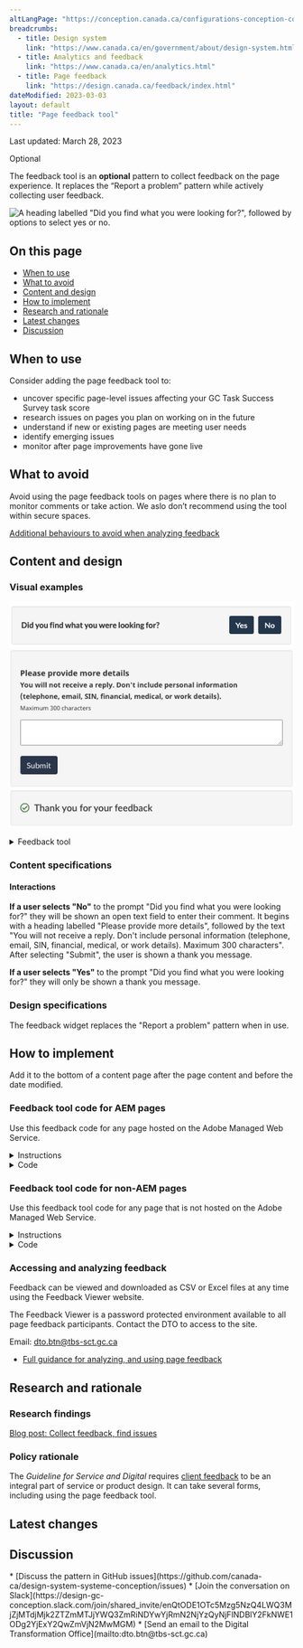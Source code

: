 ```yaml
---
altLangPage: "https://conception.canada.ca/configurations-conception-communes/outil-de-retroaction.html"
breadcrumbs:
  - title: Design system
    link: "https://www.canada.ca/en/government/about/design-system.html"
  - title: Analytics and feedback
    link: "https://www.canada.ca/en/analytics.html"
  - title: Page feedback
    link: "https://design.canada.ca/feedback/index.html"
dateModified: 2023-03-03
layout: default
title: "Page feedback tool"
---
```


<p class="small">Last updated: March 28, 2023</p>

<p><span class="label label-warning">Optional</span></p>

The feedback tool is an **optional** pattern to collect feedback on the page experience. It replaces the “Report a problem” pattern while actively collecting user feedback.

![A heading labelled "Did you find what you were looking for?", followed by options to select yes or no.](../images/page-feedback.png)

## On this page

*   [When to use](#when-to-use)
*   [What to avoid](#what-to-avoid)
*   [Content and design](#content-and-design)
*   [How to implement](#how-to-implement)
*   [Research and rationale](#research-and-rationale)
*   [Latest changes](#latest-changes)
*   [Discussion](#discussion)



## When to use

Consider adding the page feedback tool to:

*   uncover specific page-level issues affecting your GC Task Success Survey task score
*   research issues on pages you plan on working on in the future
*   understand if new or existing pages are meeting user needs
*   identify emerging issues
*   monitor after page improvements have gone live



## What to avoid

Avoid using the page feedback tools on pages where there is no plan to monitor comments or take action. We aslo don’t recommend using the tool within secure spaces.

[Additional behaviours to avoid when analyzing feedback](https://design.canada.ca/feedback/when.html#how-not-to-use-the-tool)

## Content and design

<h3>Visual examples</h3>

![](../images/feedback/page-feedback.png)
![](../images/feedback/description-en.jpg)
![](../images/feedback/thank-you-en.jpg)


<details>
<summary>Feedback tool</summary>

<p>A heading labelled "Did you find what you were looking for?", followed by options to select yes or no.</p>

<p>A heading labelled "Please provide more details", followed by the text "You will not receive a reply.
Don't include personal information (telephone, email, SIN, financial, medical, or work details).
Maximum 300 characters", and a text field to provide more details.</p>

<p>A heading labelled "Thank you for your feedback"</p>
</details>

<h3>Content specifications</h3>



<h4>Interactions</h4>
<p><strong>If a user selects "No"</strong> to the prompt "Did you find what you were looking for?" they will be shown an open text field to enter their comment. It begins with a heading labelled "Please provide more details", followed by the text "You will not receive a reply.
Don't include personal information (telephone, email, SIN, financial, medical, or work details).
Maximum 300 characters". After selecting "Submit", the user is shown a thank you message.</p>

<p><strong>If a user selects "Yes"</strong> to the prompt "Did you find what you were looking for?" they will only be shown a thank you message.</p>


<h3>Design specifications</h3>
<p>The feedback widget replaces the "Report a problem" pattern when in use.</p>



<h2 id="how">How to implement</h2>

<p>Add it to the bottom of a content page after the page content and before the date modified. </p>

<div class="wb-eqht">
<div class="row">
<div class="col-md-12">

<h3>Feedback tool code for AEM pages</h3>
<p>Use this feedback code for any page hosted on the Adobe Managed Web Service.</p>


<details>
<summary>Instructions</summary>
<ol class="lst-spcd">

<li>Add a Generic HTML component at the bottom of the main content. Take the HTML code (below) as your baseline. This will be the “Did you find what you were looking for?” and “Share this page” section. </li>

<li>Update the values of the hidden input  fields with the information specific to your implementation. These hidden fields are for:</li>

    <ul>
    <li>Institution (your department acronym) - required</li>
    <li>Theme - required</li>
    <li>Section (a section of your website) - required but can be left blank</li>
    <li>Page title - required</li>
    </ul>

<p><strong><span class="bg-warning">Important note! </span></strong>Institution, Theme, Section values should be the SAME in English and French.</p>

<li>Save and publish your changes! </li>

<li><strong>For machine learning pilots only:</strong> Tell the DTO the URLS that the feedback tool has been added to.</li>

<li><strong>For all pilots:</strong> Tell the DTO if you are adding a new section or theme, so we can add these filters into the Feedback Viewer.</li>

</ol>
</details>                            


<details>
<summary>Code</summary>

<pre class="prettyprint"><code>
  &lt;div class=&quot;row row-no-gutters mrgn-tp-xl&quot;&gt;
      &lt;div class=&quot;col-sm-7 col-lg-6&quot;&gt;
          &lt;section class=&quot;gc-pg-hlpfl provisional&quot;&gt;
              &lt;div class=&quot;well mrgn-bttm-0&quot;&gt;
                  &lt;form id=&quot;gc-pg-hlpfl-frm&quot; action=&quot;/gc/services/generateemail&quot; method=&quot;post&quot; autocomplete=&quot;off&quot; class=&quot;provisional wb-postback&quot; data-wb-postback=&quot;{&quot;success&quot;:&quot;.gc-pg-hlpfl-thnk&quot;,&quot;content&quot;:&quot;#gc-pg-hlpfl-frm&quot;}&quot;&gt;
  &lt;input type=&quot;hidden&quot; name=&quot;institutionopt&quot; value=&quot;Institution - required - must use same acronym value EN and FR&quot;&gt;
  &lt;input type=&quot;hidden&quot; name=&quot;themeopt&quot; value=&quot;Theme - required - must use same value EN and FR&quot;&gt;
  &lt;input type=&quot;hidden&quot; name=&quot;sectionopt&quot; value=&quot;Section - required but can be blank - same value EN and FR&quot;&gt;
  &lt;input type=&quot;hidden&quot; name=&quot;pageTitle&quot; value=&quot;Page title (EN) - required&quot;&gt;
                  &lt;input type=&quot;hidden&quot; name=&quot;emailTemplate&quot; value=&quot;servcan/gc-pagesuccessen&quot;&gt;
                      &lt;div class=&quot;gc-pg-hlpfl-btn&quot;&gt;
                          &lt;div class=&quot;row row-no-gutters&quot;&gt;
                              &lt;div class=&quot;col-xs-12 col-sm-7 mrgn-tp-sm&quot;&gt;
                                  &lt;h2 class=&quot;mrgn-tp-sm h5&quot;&gt;Did you find what you were looking for?&lt;/h2&gt;
                              &lt;/div&gt;
                              &lt;div class=&quot;col-xs-8 col-sm-5 text-right&quot;&gt;
                                  &lt;button type=&quot;submit&quot; name=&quot;helpful&quot; value=&quot;Yes&quot; class=&quot;btn btn-primary&quot; data-gc-analytics-wtph&gt;Yes&lt;/button&gt;
                                  &lt;button type=&quot;button&quot; class=&quot;btn btn-primary mrgn-lft-sm nojs-hide&quot; data-wb-doaction=&quot;[                                    {&quot;action&quot;:&quot;removeClass&quot;,&quot;source&quot;:&quot;.gc-pg-hlpfl-no&quot;,&quot;class&quot;:&quot;nojs-show&quot;},
                                      {&quot;action&quot;:&quot;addClass&quot;,&quot;source&quot;:&quot;.gc-pg-hlpfl-btn&quot;,&quot;class&quot;:&quot;hide&quot;}
                                  ]&quot; data-gc-analytics-wtph-no&gt;No&lt;/button&gt;
                              &lt;/div&gt;
                          &lt;/div&gt;
                      &lt;/div&gt;
                      &lt;p class=&quot;h3 hidden nojs-show&quot;&gt;If not, tell us why:&lt;/p&gt;
                      &lt;div class=&quot;gc-pg-hlpfl-no nojs-show&quot;&gt;
                          &lt;fieldset&gt;
                              &lt;legend class=&quot;h4 mrgn-tp-0 mrgn-bttm-md&quot;&gt;What was wrong?&lt;/legend&gt;

  &lt;div class=&quot;radio&quot;&gt;
  &lt;label for=&quot;problem1&quot;&gt;
  &lt;input name=&quot;problem&quot; id=&quot;problem1&quot; type=&quot;radio&quot; value=&quot;I can't find the information&quot; data-gc-analytics-wtph-value=&quot;I can't find the information-Je ne peux pas trouver l'information&quot; data-gc-analytics-collect=&quot;notPrivate&quot;&gt;I can't &lt;strong&gt;find&lt;/strong&gt; the information
  &lt;/label&gt;
  &lt;/div&gt;

  &lt;div class=&quot;radio&quot;&gt;
  &lt;label for=&quot;problem2&quot;&gt;
  &lt;input name=&quot;problem&quot; id=&quot;problem2&quot; type=&quot;radio&quot; value=&quot;The information is hard to understand&quot; data-gc-analytics-wtph-value=&quot;The information is hard to understand-L'information est difficile à comprendre&quot; data-gc-analytics-collect=&quot;notPrivate&quot;&gt; The information is hard to &lt;strong&gt;understand&lt;/strong&gt;
  &lt;/label&gt;
  &lt;/div&gt;

  &lt;div class=&quot;radio&quot;&gt;
  &lt;label for=&quot;problem3&quot;&gt;
  &lt;input name=&quot;problem&quot; id=&quot;problem3&quot; type=&quot;radio&quot; value=&quot;There was an error / something didn't work&quot; data-gc-analytics-wtph-value=&quot;There was an error or something didn't work-Il y avait une erreur ou quelque chose ne fonctionnait pas&quot; data-gc-analytics-collect=&quot;notPrivate&quot;&gt; There was an error or something &lt;strong&gt;didn't work&lt;/strong&gt;
  &lt;/label&gt;
  &lt;/div&gt;
                             &lt;div class=&quot;radio&quot;&gt;
                                  &lt;label for=&quot;problem4&quot;&gt;
                                      &lt;input name=&quot;problem&quot; id=&quot;problem4&quot; type=&quot;radio&quot; value=&quot;Other reason&quot; data-gc-analytics-wtph-value=&quot;Other reason-Autre raison&quot; data-gc-analytics-collect=&quot;notPrivate&quot;&gt;
                                      Other reason
                                  &lt;/label&gt;
                             &lt;/div&gt;
                          &lt;/fieldset&gt;
                          &lt;label for=&quot;problem6&quot; class=&quot;mrgn-bttm-0&quot;&gt;Please provide more details&lt;/label&gt;
                          &lt;p class=&quot;small&quot;&gt;
                              &lt;strong&gt;You will not receive a reply. Don't include personal information (telephone, email, SIN, financial, medical, or work details).&lt;/strong&gt;
                              &lt;br&gt;
                              &lt;span class=&quot;small&quot;&gt;Maximum 300 characters&lt;/span&gt;
                          &lt;/p&gt;
                          &lt;textarea id=&quot;problem6&quot; name=&quot;details&quot; class=&quot;full-width&quot; maxlength=&quot;300&quot;&gt;&lt;/textarea&gt;
                          &lt;button type=&quot;submit&quot; name=&quot;helpful&quot; value=&quot;No&quot; class=&quot;btn btn-primary mrgn-tp-md mrgn-bttm-sm&quot; data-gc-analytics-wtph-submit&gt;Submit&lt;/button&gt;
                      &lt;/div&gt;
                      &lt;input type=&quot;hidden&quot; name=&quot;problem&quot; value=&quot;&quot;&gt;
                  &lt;/form&gt;
                  &lt;div class=&quot;gc-pg-hlpfl-thnk hide&quot;&gt;
                      &lt;p class=&quot;h6 mrgn-tp-sm mrgn-bttm-sm&quot;&gt;&lt;span class=&quot;far fa-check-circle text-success mrgn-rght-sm&quot; aria-hidden=&quot;true&quot;&gt;&lt;/span&gt; Thank you for your feedback&lt;/p&gt;
                  &lt;/div&gt;
              &lt;/div&gt;
          &lt;/section&gt;
      &lt;/div&gt;
      &lt;div class=&quot;col-sm-3 col-sm-offset-1 col-lg-offset-3&quot;&gt;
          &lt;div class=&quot;wb-share&quot; data-wb-share=&quot;{&quot;pnlId&quot;:&quot;pnlShrPg&quot;, &quot;lnkClass&quot;: &quot;btn btn-default btn-block mrgn-tp-md&quot;}&quot;&gt;&lt;/div&gt;
      &lt;/div&gt;
  &lt;/div&gt;


</code></pre>
</details>
</div>

<div class="col-md-12">
<h3>Feedback tool code for non-AEM pages</h3>
<p>Use this feedback tool code for any page that is not hosted on the Adobe Managed Web Service.</p>

<details>
<summary>Instructions</summary>
<ol class="lst-spcd">
<li>Insert this HTML code where the  “Did you find what you were looking for?” and “Share this page” are located.</li>

<li>Update the values of the hidden input  fields with the information specific to your implementation.  These hidden fields are for:</li>
<ul>
<li>Institution (your department acronym) - required</li>
<li>Theme - required</li>
<li>Section (a section of your website) - required but can be left blank</li>
<li>Page title - required</li>
<li>Submission page (URL) - required</li>
<li>Page language (Use EN or FR) - required</li>
</ul>

<p><strong><span class="bg-warning">Important note! </span></strong>Institution, Theme, Section values should be the SAME in English and French.</p>

<li>Add the Javascript just above the closing /body tag</li>

<li>When someone submits a comment, they will see a checkmark icon and a thank you message.  If you do not see a checkmark, you may need to include a reference to the Font Awesome icon catalog in your page header.</li>

<pre class="prettyprint"><code>
&lt;link rel=&quot;stylesheet&quot; href=&quot;https://use.fontawesome.com/releases/v5.8.1/css/all.css&quot; integrity=&quot;sha384-50oBUHEmvpQ+1lW4y57PTFmhCaXp0ML5d60M1M7uH2+nqUivzIebhndOJK28anvf&quot; crossorigin=&quot;anonymous&quot; /&gt;&lt;/li&gt;
 </code></pre>

<li><strong>For machine learning pilots only:</strong> Tell the DTO the URLS that the feedback tool has been added to.</li>

<li><strong>For all pilots:</strong> Tell the DTO if you are adding a new section or theme, so we can add these filters into the Feedback Viewer.</li>

</ol>
</details>

<details>
 <summary>Code</summary>
 <pre class="prettyprint"><code>
   &lt;!-- START PAGE FEEDBACK WIDGET --&gt;
   &lt;div class=&quot;row row-no-gutters mrgn-tp-xl&quot;&gt;
   &lt;div class=&quot;col-sm-7 col-lg-6&quot;&gt;
      &lt;section class=&quot;gc-pg-hlpfl provisional&quot;&gt;
         &lt;div class=&quot;well mrgn-bttm-0&quot;&gt;
            &lt;form id=&quot;gc-pg-hlpfl-frm&quot; action=&quot;#&quot; method=&quot;post&quot; autocomplete=&quot;off&quot;&gt;
               &lt;input type=&quot;hidden&quot; name=&quot;institutionopt&quot; value=&quot;Institution acronym - required - must use same value EN and FR&quot;&gt;
               &lt;input type=&quot;hidden&quot; name=&quot;themeopt&quot; value=&quot;Theme - required - must use same value EN and FR&quot;&gt;
               &lt;input type=&quot;hidden&quot; name=&quot;language&quot; value=&quot;Language - required - use EN or FR&quot;&gt;
               &lt;input type=&quot;hidden&quot; name=&quot;pageTitle&quot; value=&quot;Page title EN - required&quot;&gt;
               &lt;input type=&quot;hidden&quot; name=&quot;submissionPage&quot; value=&quot;Page URL - required&quot;&gt;
               &lt;input type=&quot;hidden&quot; name=&quot;sectionopt&quot; value=&quot;Section - required but can be blank - must use same value EN and FR&quot;&gt;
               &lt;input type=&quot;hidden&quot; id=&quot;helpful&quot; name=&quot;helpful&quot; value=&quot;Yes&quot;&gt;
               &lt;div class=&quot;gc-pg-hlpfl-btn&quot;&gt;
                  &lt;div class=&quot;row row-no-gutters&quot;&gt;
                     &lt;div class=&quot;col-xs-12 col-sm-7 mrgn-tp-sm&quot;&gt;
                        &lt;h2 class=&quot;mrgn-tp-sm h5&quot;&gt;Did you find what you were looking for?&lt;/h2&gt;
                     &lt;/div&gt;
                     &lt;div class=&quot;col-xs-8 col-sm-5 text-right&quot;&gt;
                        &lt;button id=&quot;btnyes&quot; type=&quot;submit&quot; value=&quot;Yes&quot; class=&quot;btn btn-primary&quot;&gt;Yes&lt;/button&gt;
                        &lt;button id=&quot;btnno&quot; type=&quot;button&quot; class=&quot;btn btn-primary mrgn-lft-sm nojs-hide&quot;&gt;No&lt;/button&gt;
                     &lt;/div&gt;
                  &lt;/div&gt;
               &lt;/div&gt;
               &lt;p class=&quot;h3 hidden nojs-show&quot;&gt;If not, tell us why:&lt;/p&gt;
               &lt;div class=&quot;gc-pg-hlpfl-no nojs-show&quot;&gt;
                  &lt;fieldset&gt;
                     &lt;legend class=&quot;h4 mrgn-tp-0 mrgn-bttm-md&quot;&gt;What was wrong?&lt;/legend&gt;
                     &lt;div class=&quot;radio&quot;&gt;
                        &lt;label for=&quot;problem1&quot;&gt;
                        &lt;input name=&quot;problem&quot; id=&quot;problem1&quot; type=&quot;radio&quot; value=&quot;I can't find the information&quot; data-gc-analytics-wtph-value=&quot;I can't find the information-Je ne peux pas trouver l'information&quot; data-gc-analytics-collect=&quot;notPrivate&quot;&gt;
                        I can't &lt;strong&gt;find&lt;/strong&gt; the information
                        &lt;/label&gt;
                     &lt;/div&gt;
                     &lt;div class=&quot;radio&quot;&gt;
                        &lt;label for=&quot;problem2&quot;&gt;
                        &lt;input name=&quot;problem&quot; id=&quot;problem2&quot; type=&quot;radio&quot; value=&quot;The information is hard to understand&quot; data-gc-analytics-wtph-value=&quot;The information is hard to understand-L'information est difficile à comprendre&quot; data-gc-analytics-collect=&quot;notPrivate&quot;&gt;
                        The information is hard to &lt;strong&gt;understand&lt;/strong&gt;
                        &lt;/label&gt;
                     &lt;/div&gt;
                     &lt;div class=&quot;radio&quot;&gt;
                        &lt;label for=&quot;problem3&quot;&gt;
                        &lt;input name=&quot;problem&quot; id=&quot;problem3&quot; type=&quot;radio&quot; value=&quot;There was an error / something didn't work&quot; data-gc-analytics-wtph-value=&quot;There was an error or something didn't work-Il y avait une erreur ou quelque chose ne fonctionnait pas&quot; data-gc-analytics-collect=&quot;notPrivate&quot;&gt;
                        There was an error or something &lt;strong&gt;didn't work&lt;/strong&gt;
                        &lt;/label&gt;
                     &lt;/div&gt;
                     &lt;div class=&quot;radio&quot;&gt;
                        &lt;label for=&quot;problem4&quot;&gt;
                        &lt;input name=&quot;problem&quot; id=&quot;problem4&quot; type=&quot;radio&quot; value=&quot;Other reason&quot; data-gc-analytics-wtph-value=&quot;Other reason-Autre raison&quot; data-gc-analytics-collect=&quot;notPrivate&quot;&gt;
                        Other reason
                        &lt;/label&gt;
                     &lt;/div&gt;
                  &lt;/fieldset&gt;
                  &lt;label for=&quot;problem6&quot; class=&quot;mrgn-bttm-0&quot;&gt;Please provide more details&lt;/label&gt;
                  &lt;p class=&quot;small&quot;&gt;
                     &lt;strong&gt;You will not receive a reply. Don't include personal information (telephone, email, SIN, financial, medical, or work details).&lt;/strong&gt;
                     &lt;br&gt;
                     &lt;span class=&quot;small&quot;&gt;Maximum 300 characters&lt;/span&gt;
                  &lt;/p&gt;
                  &lt;textarea id=&quot;problem6&quot; name=&quot;details&quot; class=&quot;full-width&quot; maxlength=&quot;300&quot;&gt;&lt;/textarea&gt;
                  &lt;button type=&quot;submit&quot; value=&quot;No&quot; class=&quot;btn btn-primary mrgn-tp-md mrgn-bttm-sm&quot;&gt;Submit&lt;/button&gt;
               &lt;/div&gt;
            &lt;/form&gt;
            &lt;div class=&quot;gc-pg-hlpfl-thnk hide&quot;&gt;
               &lt;p class=&quot;h6 mrgn-tp-sm mrgn-bttm-sm&quot;&gt;&lt;span class=&quot;far fa-check-circle text-success mrgn-rght-sm&quot; aria-hidden=&quot;true&quot;&gt;&lt;/span&gt; Thank you for your feedback&lt;/p&gt;
            &lt;/div&gt;
         &lt;/div&gt;
      &lt;/section&gt;
   &lt;/div&gt;
   &lt;div class=&quot;col-sm-3 col-sm-offset-1 col-lg-offset-3&quot;&gt;
      &lt;div class=&quot;wb-share&quot; data-wb-share=&quot;{&quot;pnlId&quot;:&quot;pnlShrPg&quot;, &quot;lnkClass&quot;: &quot;btn btn-default btn-block mrgn-tp-md&quot;}&quot;&gt;&lt;/div&gt;
   &lt;/div&gt;
   &lt;/div&gt;
   &lt;!-- END PAGE FEEDBACK WIDGET --&gt;
   &lt;!-- START SCRIPT PAGE FEEDBACK WIDGET --&gt;
   &lt;script&gt;
   $(document).on(&quot;wb-ready.wb&quot;, function() {
      $(&quot;#btnno&quot;).click(function(e) {
          $(&quot;.gc-pg-hlpfl-no&quot;).removeClass(&quot;nojs-show&quot;);
          $(&quot;.gc-pg-hlpfl-btn&quot;).addClass(&quot;hide&quot;);
          $(&quot;#helpful&quot;).val(&quot;No&quot;);
      });
      $(&quot;#gc-pg-hlpfl-frm&quot;).submit(function(e) {
          e.preventDefault();
          $(&quot;.gc-pg-hlpfl-thnk&quot;).removeClass(&quot;hide&quot;);
          $(&quot;#gc-pg-hlpfl-frm&quot;).addClass(&quot;hide nojs-show&quot;);
          $.ajax({
              url: 'https://pagesuccessemailqueue.azurewebsites.net/api/QueueProblemForm',
              type: 'POST',
              dataType: 'text',
              data: $('form#gc-pg-hlpfl-frm').serialize(),
              success: function(data) {},
              error: function(xhr, status, err) {
                  console.log(xhr.responseText);
              }
          });
      });
   });
   &lt;/script&gt;
   &lt;!-- END SCRIPT PAGE FEEDBACK WIDGET --&gt;

 </code></pre>
 </details>



</div>                  
</div>            
</div>

<section>
<h3 id="guidance">Accessing and analyzing feedback</h3>

<p>Feedback can be viewed and downloaded as CSV or Excel files at any time using the Feedback Viewer website.</p>

<p>The Feedback Viewer is a password protected environment available to all page feedback participants. Contact the DTO to access to the site.</p>

<p>Email: <a href="mailto:dto.btn@tbs-sct.gc.ca">dto.btn@tbs-sct.gc.ca</a></p>
<ul>
  <li><a href="https://design.canada.ca/feedback/feedback.html">Full guidance for  analyzing, and using page feedback</a> </li>
</ul>
</section>




<h2 id="research">Research and rationale</h2>

<h3>Research findings</h3>
<p><a href="https://blog.canada.ca/2020/10/09/collect-feedback.html">Blog post: Collect feedback, find issues</a></p>

<h3>Policy rationale</h3>
<p>The <cite>Guideline for Service and Digital</cite> requires <a href="https://www.canada.ca/en/government/system/digital-government/guideline-service-digital.html#ToC2_2">client feedback</a> to be an integral part of service or product design. It can take several forms, including using the page feedback tool.</p>

<h2 id="latest">Latest changes</h2>


<h2 id="discuss">Discussion</h2>
*   [Discuss the pattern in GitHub issues](https://github.com/canada-ca/design-system-systeme-conception/issues)
*   [Join the conversation on Slack](https://design-gc-conception.slack.com/join/shared_invite/enQtODE1OTc5Mzg5NzQ4LWQ3MjZjMTdjMjk2ZTZmMTJjYWQ3ZmRiNDYwYjRmN2NjYzQyNjFlNDBlY2FkNWE1ODg2YjExY2QwZmVjN2MwMGM)
*   [Send an email to the Digital Transformation Office](mailto:dto.btn@tbs-sct.gc.ca)
